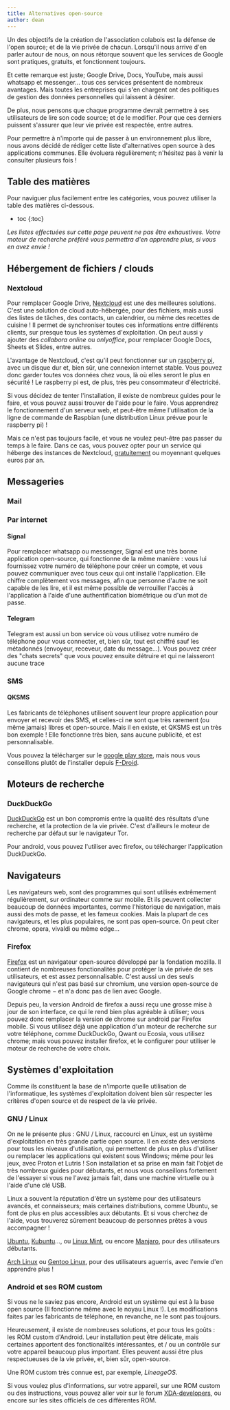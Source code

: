 ```yaml
---
title: Alternatives open-source
author: dean
---
```


Un des objectifs de la création de l'association colabois est la défense de l'open source; et de la vie privée de chacun. Lorsqu'il nous arrive d'en parler autour de nous, on nous rétorque souvent que les services de Google sont pratiques, gratuits, et fonctionnent toujours.

Et cette remarque est juste; Google Drive, Docs, YouTube, mais aussi whatsapp et messenger... tous ces services présentent de nombreux avantages. Mais toutes les entreprises qui s'en chargent ont des politiques de gestion des données personnelles qui laissent à désirer.

De plus, nous pensons que chaque programme devrait permettre à ses utilisateurs de lire son code source; et de le modifier. Pour que ces derniers puissent s'assurer que leur vie privée est respectée, entre autres.

Pour permettre à n'importe qui de passer à un environnement plus libre, nous avons décidé de rédiger cette liste d'alternatives open source à des applications communes. Elle évoluera régulièrement; n'hésitez pas à venir la consulter plusieurs fois !

## Table des matières

Pour naviguer plus facilement entre les catégories, vous pouvez utiliser la table des matières ci-dessous.

* toc 
{:toc}

*Les listes effectuées sur cette page peuvent ne pas être exhaustives. Votre moteur de recherche préféré vous permettra d'en apprendre plus, si vous en avez envie !*

## Hébergement de fichiers / clouds

### Nextcloud

Pour remplacer Google Drive, [Nextcloud](https://nextcloud.com/) est une des meilleures solutions. C'est une solution de cloud auto-hébergée, pour des fichiers, mais aussi des listes de tâches, des contacts, un calendrier, ou même des recettes de cuisine ! Il permet de synchroniser toutes ces informations entre différents clients, sur presque tous les systèmes d'exploitation. On peut aussi y ajouter des *collabora online* ou *onlyoffice*, pour remplacer Google Docs, Sheets et Slides, entre autres.

L'avantage de Nextcloud, c'est qu'il peut fonctionner sur un [raspberry pi](https://www.raspberrypi.org/), avec un disque dur et, bien sûr, une connexion internet stable. Vous pouvez donc garder toutes vos données chez vous, là où elles seront le plus en sécurité ! Le raspberry pi est, de plus, très peu consommateur d'électricité.

Si vous décidez de tenter l'installation, il existe de nombreux guides pour le faire, et vous pouvez aussi trouver de l'aide pour le faire. Vous apprendrez le fonctionnement d'un serveur web, et peut-être même l'utilisation de la ligne de commande de Raspbian (une distribution Linux prévue pour le raspberry pi) !

Mais ce n'est pas toujours facile, et vous ne voulez peut-être pas passer du temps à le faire. Dans ce cas, vous pouvez opter pour un service qui héberge des instances de Nextcloud, [gratuitement](https://nextcloud.com/signup/) ou moyennant quelques euros par an.

## Messageries

### Mail

### Par internet

#### Signal

Pour remplacer whatsapp ou messenger, Signal est une très bonne application open-source, qui fonctionne de la même manière : vous lui fournissez votre numéro de téléphone pour créer un compte, et vous pouvez communiquer avec tous ceux qui ont installé l'application. Elle chiffre complètement vos messages, afin que personne d'autre ne soit capable de les lire, et il est même possible de verrouiller l'accès à l'application à l'aide d'une authentification biométrique ou d'un mot de passe.

#### Telegram

Telegram est aussi un bon service où vous utilisez votre numéro de téléphone pour vous connecter, et, bien sûr, tout est chiffré sauf les métadonnés (envoyeur, receveur, date du message...). Vous pouvez créer des "chats secrets" que vous pouvez ensuite détruire et qui ne laisseront aucune trace

### SMS

#### QKSMS

Les fabricants de téléphones utilisent souvent leur propre application pour envoyer et recevoir des SMS, et celles-ci ne sont que très rarement (ou même jamais) libres et open-source. Mais il en existe, et QKSMS est un très bon exemple ! Elle fonctionne très bien, sans aucune publicité, et est personnalisable.

Vous pouvez la télécharger sur le [google play store](https://play.google.com/store/apps/details?id=com.moez.QKSMS&hl=en_US&gl=US), mais nous vous conseillons plutôt de l'installer depuis [F-Droid](https://f-droid.org/en/packages/com.moez.QKSMS/).

## Moteurs de recherche

### DuckDuckGo

[DuckDuckGo](https://duckduckgo.com/) est un bon compromis entre la qualité des résultats d'une recherche, et la protection de la vie privée. C'est d'ailleurs le moteur de recherche par défaut sur le navigateur Tor. 

Pour android, vous pouvez l'utiliser avec firefox, ou télécharger l'application DuckDuckGo.

## Navigateurs

Les navigateurs web, sont des programmes qui sont utilisés extrêmement régulièrement, sur ordinateur comme sur mobile. Et ils peuvent collecter beaucoup de données importantes, comme l'historique de navigation, mais aussi des mots de passe, et les fameux cookies. Mais la plupart de ces navigateurs, et les plus populaires, ne sont pas open-source. On peut citer chrome, opera, vivaldi ou même edge...

### Firefox

[Firefox](https://www.mozilla.org/fr/firefox/new/) est un navigateur open-source développé par la fondation mozilla. Il contient de nombreuses fonctionalités pour protéger la vie privée de ses utilisateurs, et est assez personnalisable. C'est aussi un des seuls navigateurs qui n'est pas basé sur chromium, une version open-source de Google chrome − et n'a donc pas de lien avec Google.

Depuis peu, la version Android de firefox a aussi reçu une grosse mise à jour de son interface, ce qui le rend bien plus agréable à utiliser; vous pouvez donc remplacer la version de chrome sur android par Firefox mobile. Si vous utilisez déjà une application d'un moteur de recherche sur votre téléphone, comme DuckDuckGo, Qwant ou Ecosia, vous utilisez chrome; mais vous pouvez installer firefox, et le configurer pour utiliser le moteur de recherche de votre choix.


## Systèmes d'exploitation

Comme ils constituent la base de n'importe quelle utilisation de l'informatique, les systèmes d'exploitation doivent bien sûr respecter les critères d'open source et de respect de la vie privée.

### GNU / Linux

On ne le présente plus : GNU / Linux, raccourci en Linux, est un système d'exploitation en très grande partie open source. Il en existe des versions pour tous les niveaux d'utilisation, qui permettent de plus en plus d'utiliser ou remplacer les applications qui existent sous Windows; même pour les jeux, avec Proton et Lutris ! Son installation et sa prise en main fait l'objet de très nombreux guides pour débutants, et nous vous conseillons fortement de l'essayer si vous ne l'avez jamais fait, dans une machine virtuelle ou à l'aide d'une clé USB.

Linux a souvent la réputation d'être un système pour des utilisateurs avancés, et connaisseurs; mais certaines distributions, comme Ubuntu, se font de plus en plus accessibles aux débutants. Et si vous cherchez de l'aide, vous trouverez sûrement beaucoup de personnes prêtes à vous accompagner !

[Ubuntu](https://ubuntu.com/), [Kubuntu](https://kubuntu.org/)..., ou [Linux Mint](https://linuxmint.com/), ou encore [Manjaro](https://manjaro.org/), pour des utilisateurs débutants.

[Arch Linux](https://archlinux.org/) ou [Gentoo Linux](https://www.gentoo.org/), pour des utilisateurs aguerris, avec l'envie d'en apprendre plus !

### Android et ses ROM custom

Si vous ne le saviez pas encore, Android est un système qui est à la base open source (Il fonctionne même avec le noyau Linux !). Les modifications faites par les fabricants de téléphone, en revanche, ne le sont pas toujours.

Heureusement, il existe de nombreuses solutions, et pour tous les goûts : les ROM custom d'Android. Leur installation peut être délicate, mais certaines apportent des fonctionalités intéressantes, et / ou un contrôle sur votre appareil beaucoup plus important. Elles peuvent aussi être plus respectueuses de la vie privée, et, bien sûr, open-source.

Une ROM custom très connue est, par exemple, *LineageOS*.

Si vous voulez plus d'informations, sur votre appareil, sur une ROM custom ou des instructions, vous pouvez aller voir sur le forum [XDA-developers](https://www.xda-developers.com/the-most-popular-custom-roms-on-xda/), ou encore sur les sites officiels de ces différentes ROM.
